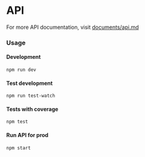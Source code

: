 # API

For more API documentation, visit [documents/api.md](https://github.com/escobard/create-app/blob/master/documentation/api.md)

### Usage

#### Development

`npm run dev`

#### Test development

`npm run test-watch`

#### Tests with coverage

`npm test`

#### Run API for prod

`npm start`